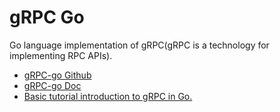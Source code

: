 # gRPC Go

Go language implementation of gRPC(gRPC is a technology for implementing RPC APIs).

- [gRPC-go Github](https://github.com/grpc/grpc-go/)
- [gRPC-go Doc](https://pkg.go.dev/google.golang.org/grpc/)
- [Basic tutorial introduction to gRPC in Go.](https://grpc.io/docs/languages/go/basics/)
